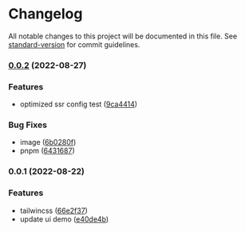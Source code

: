 # Changelog

All notable changes to this project will be documented in this file. See [standard-version](https://github.com/conventional-changelog/standard-version) for commit guidelines.

### [0.0.2](https://github.com/chalermporn/next-ts-app/compare/v0.0.1...v0.0.2) (2022-08-27)


### Features

* optimized ssr config test ([9ca4414](https://github.com/chalermporn/next-ts-app/commit/9ca44143fa68b8ce957f92730ffef27a0fcd1570))


### Bug Fixes

* image ([6b0280f](https://github.com/chalermporn/next-ts-app/commit/6b0280f1e32932d28f3edac1dcafacb359bdf638))
* pnpm ([6431687](https://github.com/chalermporn/next-ts-app/commit/643168774825e5f5c9afdad884307583da36502d))

### 0.0.1 (2022-08-22)


### Features

* tailwincss ([66e2f37](https://github.com/chalermporn/next-ts-app/commit/66e2f37fcaee3776ddd4c9f66f605a23d1fcbf84))
* update ui demo ([e40de4b](https://github.com/chalermporn/next-ts-app/commit/e40de4b451a05ae98d7e69fa9d4918210923b0f8))
